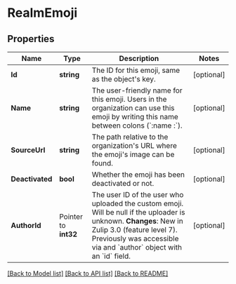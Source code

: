 # RealmEmoji

## Properties

Name | Type | Description | Notes
------------ | ------------- | ------------- | -------------
**Id** | **string** | The ID for this emoji, same as the object&#39;s key.  | [optional] 
**Name** | **string** | The user-friendly name for this emoji. Users in the organization can use this emoji by writing this name between colons (&#x60;:name  :&#x60;).  | [optional] 
**SourceUrl** | **string** | The path relative to the organization&#39;s URL where the emoji&#39;s image can be found.  | [optional] 
**Deactivated** | **bool** | Whether the emoji has been deactivated or not.  | [optional] 
**AuthorId** | Pointer to **int32** | The user ID of the user who uploaded the custom emoji. Will be null if the uploader is unknown.  **Changes**: New in Zulip 3.0 (feature level 7).  Previously was accessible via and &#x60;author&#x60; object with an &#x60;id&#x60; field.  | [optional] 

[[Back to Model list]](../README.md#documentation-for-models) [[Back to API list]](../README.md#documentation-for-api-endpoints) [[Back to README]](../README.md)


